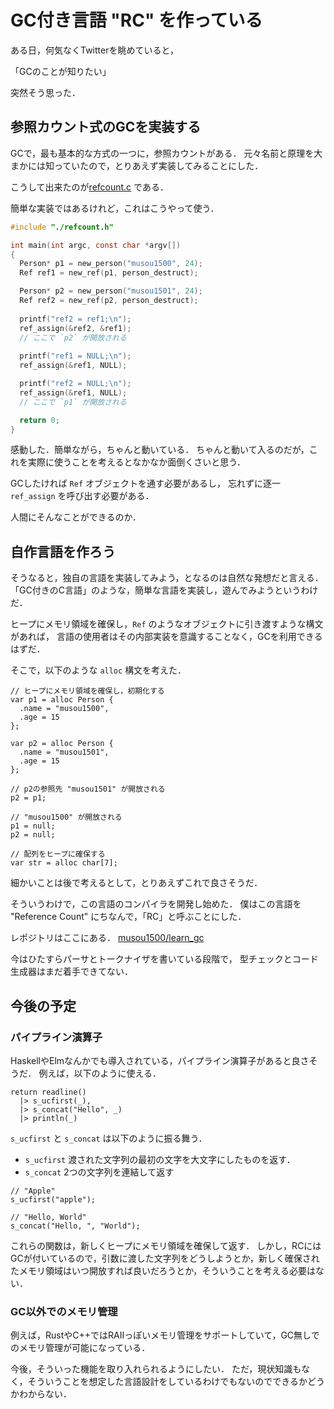 # GC付き言語 "RC" を作っている

ある日，何気なくTwitterを眺めていると，

「GCのことが知りたい」

突然そう思った．

## 参照カウント式のGCを実装する

GCで，最も基本的な方式の一つに，参照カウントがある．
元々名前と原理を大まかには知っていたので，とりあえず実装してみることにした．

こうして出来たのが[refcount.c](https://github.com/musou1500/learn_gc/blob/master/refcount.c) である．

簡単な実装ではあるけれど，これはこうやって使う．

```c
#include "./refcount.h"

int main(int argc, const char *argv[])
{
  Person* p1 = new_person("musou1500", 24);
  Ref ref1 = new_ref(p1, person_destruct);

  Person* p2 = new_person("musou1501", 24);
  Ref ref2 = new_ref(p2, person_destruct);
  
  printf("ref2 = ref1;\n");
  ref_assign(&ref2, &ref1);
  // ここで `p2` が開放される
  
  printf("ref1 = NULL;\n");
  ref_assign(&ref1, NULL);

  printf("ref2 = NULL;\n");
  ref_assign(&ref1, NULL);
  // ここで `p1` が開放される

  return 0;
}
```

感動した．簡単ながら，ちゃんと動いている．
ちゃんと動いて入るのだが，これを実際に使うことを考えるとなかなか面倒くさいと思う．

GCしたければ `Ref` オブジェクトを通す必要があるし，
忘れずに逐一 `ref_assign` を呼び出す必要がある．

人間にそんなことができるのか．

## 自作言語を作ろう

そうなると，独自の言語を実装してみよう，となるのは自然な発想だと言える．
「GC付きのC言語」のような，簡単な言語を実装し，遊んでみようというわけだ．

ヒープにメモリ領域を確保し，`Ref` のようなオブジェクトに引き渡すような構文があれば，
言語の使用者はその内部実装を意識することなく，GCを利用できるはずだ．

そこで，以下のような `alloc` 構文を考えた．

```
// ヒープにメモリ領域を確保し，初期化する
var p1 = alloc Person {
  .name = "musou1500",
  .age = 15
};

var p2 = alloc Person {
  .name = "musou1501",
  .age = 15
};

// p2の参照先 "musou1501" が開放される
p2 = p1;

// "musou1500" が開放される
p1 = null;
p2 = null;

// 配列をヒープに確保する
var str = alloc char[7];
```

細かいことは後で考えるとして，とりあえずこれで良さそうだ．

そういうわけで，この言語のコンパイラを開発し始めた．
僕はこの言語を "Reference Count" にちなんで，「RC」と呼ぶことにした．

レポジトリはここにある．
[musou1500/learn_gc](https://github.com/musou1500/learn_gc)

今はひたすらパーサとトークナイザを書いている段階で，
型チェックとコード生成器はまだ着手できてない．


## 今後の予定

### パイプライン演算子

HaskellやElmなんかでも導入されている，パイプライン演算子があると良さそうだ．
例えば，以下のように使える．

```
return readline()
  |> s_ucfirst(_),
  |> s_concat("Hello", _)
  |> println(_)
```

`s_ucfirst` と `s_concat` は以下のように振る舞う．

* `s_ucfirst` 渡された文字列の最初の文字を大文字にしたものを返す．
* `s_concat`  2つの文字列を連結して返す

```
// "Apple"
s_ucfirst("apple");

// "Hello, World"
s_concat("Hello, ", "World");
```

これらの関数は，新しくヒープにメモリ領域を確保して返す．
しかし，RCにはGCが付いているので，引数に渡した文字列をどうしようとか，新しく確保されたメモリ領域はいつ開放すれば良いだろうとか，そういうことを考える必要はない．

### GC以外でのメモリ管理

例えば，RustやC++ではRAIIっぽいメモリ管理をサポートしていて，GC無しでのメモリ管理が可能になっている．

今後，そういった機能を取り入れられるようにしたい．
ただ，現状知識もなく，そういうことを想定した言語設計をしているわけでもないのでできるかどうかわからない．
